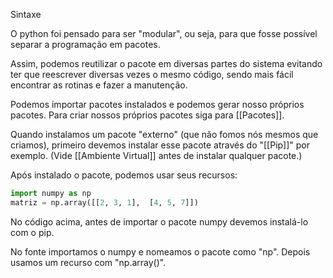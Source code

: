 Sintaxe

O python foi pensado para ser "modular", ou seja, para que fosse possível separar a programação em pacotes.

Assim, podemos reutilizar o pacote em diversas partes do sistema evitando ter que reescrever diversas vezes o mesmo código, sendo mais fácil encontrar as rotinas e fazer a manutenção.

Podemos importar pacotes instalados e podemos gerar nosso próprios pacotes.
Para criar nossos próprios pacotes siga para [[Pacotes]].

Quando instalamos um pacote "externo" (que não fomos nós mesmos que criamos), primeiro devemos instalar esse pacote através do "[[Pip]]" por exemplo. (Vide [[Ambiente Virtual]] antes de instalar qualquer pacote.)

Após instalado o pacote, podemos usar seus recursos:

```python
import numpy as np
matriz = np.array([[2, 3, 1],  [4, 5, 7]])
```

No código acima, antes de importar o pacote numpy devemos instalá-lo com o pip.

No fonte importamos o numpy e nomeamos o pacote como "np".
Depois usamos um recurso com "np.array()".





